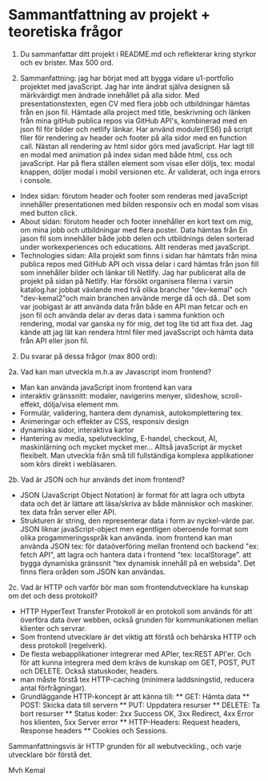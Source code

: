 # Sammantfattning av projekt + teoretiska frågor

1. Du sammanfattar ditt projekt i README.md och reflekterar kring styrkor och ev brister. Max 500 ord.

1. Sammanfattning: jag har börjat med att bygga vidare u1-portfolio projektet med javaScript.
   Jag har inte ändrat själva designen så märkvärdigt men ändrade innehållet på alla sidor.
   Med presentationstexten, egen CV med flera jobb och utbildningar hämtas från en json fil.
   Hämtade alla project med title, beskrivning och länken från mina gitHub publica repos via GitHub API's, kombinerad med en json fil för bilder och netlify länkar. Har använd moduler(ES6) på script filer för rendering av header och footer på alla sidor med en function call. Nästan all rendering av html sidor görs med javaScript. Har lagt till en modal med animation på index sidan med både html, css och javaScript. Har på flera ställen element som visas eller döljs, tex: modal knappen, döljer modal i mobil versionen etc. Är validerat, och inga errors i console.

- Index sidan: förutom header och footer som renderas med javaScript innehåller presentationen med bilden responsiv och en modal som visas med button click.
- About sidan: förutom header och footer innehåller en kort text om mig, om mina jobb och utbildningar med flera poster. Data hämtas från En jason fil som innehåller både jobb delen och utbildnings delen sorterad under workexperiences och educations. Allt renderas med javaScript.
- Technologies sidan: Alla projekt som finns i sidan har hämtats från mina publica repos med GitHub API och vissa delar i card hämtas från json fill som innehåller bilder och länkar till Netlify. Jag har publicerat alla de projekt på sidan på Netlify.
  Har försökt organisera filerna i varsin katalog.har jobbat växlande med två olika brancher "dev-kemal" och "dev-kemal2"och main branchen använde merge då och då..
  Det som var joobigast är att använda data från både en API man fetcar och en json fil och använda delar av deras data i samma funktion och rendering, modal var ganska ny för mig, det tog lite tid att fixa det.
  Jag kände att jag lät kan rendera html filer med javaSscript och hämta data från API eller json fil.

2. Du svarar på dessa frågor (max 800 ord):

2a. Vad kan man utveckla m.h.a av Javascript inom frontend?

- Man kan använda javaScript inom frontend kan vara
- interaktiv gränssnitt: modaler, navigerins menyer, slideshow, scroll-effekt, dölja/visa element mm.
- Formulär, validering, hantera dem dynamisk, autokomplettering tex.
- Animeringar och effekter av CSS, responsiv design
- dynamiska sidor, interaktiva kartor
- Hantering av media, spelutveckling, E-handel, checkout, AI, maskinlärning och mycket mycket mer...
  Alltså javaScript är mycket flexibelt. Man utveckla från små till fullständiga komplexa applikationer som körs direkt i webläsaren.

2b. Vad är JSON och hur används det inom frontend?

- JSON (JavaScript Object Notation) är format för att lagra och utbyta data och det är lättare att läsa/skriva av både människor och maskiner. tex data från server eller API.
- Strukturen är string, den representerar data i form av nyckel-värde par. JSON liknar javaScript-object men egentligen oberoende format som olika progammeringsspråk kan använda.
  inom frontend kan man använda JSON tex:
  för dataöverföring mellan frontend och backend "ex: fetch API",
  att lagra och hantera data i frontend "tex: localStorage".
  att bygga dynamiska gränssnit "tex dynamisk innehåll på en websida". Det finns flera oråden som JSON kan användas.

2c. Vad är HTTP och varför bör man som frontendutvecklare ha kunskap om det och dess protokoll?

- HTTP HyperText Transfer Protokoll är en protokoll som används för att överföra data över webben, också grunden för kommunikationen mellan klienter och servrar.
- Som frontend utvecklare är det viktig att förstå och behärska HTTP och dess protokoll (regelverk).
- De flesta webapplikationer integrerar med APIer, tex:REST API'er. Och för att kunna integrera med dem krävs de kunskap om GET, POST, PUT och DELETE. Också statuskoder, headers.
- man måste förstå tex HTTP-caching (minimera laddsningstid, reducera antal förfrågningar).
- Grundläggande HTTP-koncept är att känna till:
  ** GET: Hämta data
  ** POST: Skicka data till servern
  ** PUT: Uppdatera resurser
  ** DELETE: Ta bort resurser
  ** Status koder: 2xx Success OK, 3xx Redirect, 4xx Error hos klienten, 5xx Server error
  ** HTTP-Headers: Request headers, Response headers
  \*\* Cookies och Sessions.

Sammanfattningsvis är HTTP grunden för all webutveckling., och varje utvecklare bör förstå det.

Mvh
Kemal
